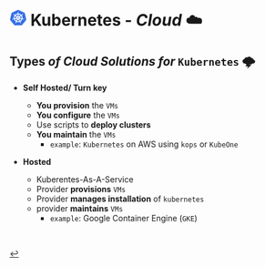 # <img src="../../00-resources/img/k8s.png" width="30px"> **Kubernetes** - ***Cloud*** ☁️

## **Types** *of* ***Cloud Solutions*** *for* `Kubernetes` 🌩️

* **Self Hosted/ Turn key**
  * **You provision** the `VMs`
  * **You configure** the `VMs`
  * Use scripts to **deploy clusters**
  * **You maintain** the `VMs`
    * `example`: `Kubernetes` on AWS using `kops` or `KubeOne`

* **Hosted**
  * Kuberentes-As-A-Service
  * Provider **provisions** `VMs`
  * Provider **manages installation** of `kubernetes`
  * provider **maintains** `VMs`
    * `example`: Google Container Engine (`GKE`)

<br>

[↩️](../README.md)
